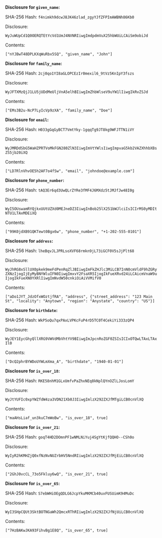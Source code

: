 __Disclosure for `given_name`:__

SHA-256 Hash: `f4nimkh9dcwJ8JK46zlad_zgyYJfZFPImAWBNh86Kb0`

Disclosure:

```
WyJuWUpCd1Q0OERQTEtYcVd1UmJ4NVNRIiwgImdpdmVuX25hbWUiLCAiSm9obiJd
```

Contents:

```
["nYJBwT48DPLKXqWuRbx5SQ", "given_name", "John"]
```

__Disclosure for `family_name`:__

SHA-256 Hash: `2cj0qo1YI8aGLOPCEzIr0mexil6_9tVz5KnIpY3fszs`

Disclosure:

```
WyJFTXMzQjJ1LU5jUDdMeUljVnA5elhBIiwgImZhbWlseV9uYW1lIiwgIkRvZSJd
```

Contents:

```
["EMs3B2u-NcP7LyIcVp9zXA", "family_name", "Doe"]
```

__Disclosure for `email`:__

SHA-256 Hash: `H033gGqGyBCT7VmtYky-1gqqTg9JT8kg9WFJTTN1iVY`

Disclosure:

```
WyJMRDdSbG5WaHZPRTVoMkFGN280ZlN3IiwgImVtYWlsIiwgImpvaG5kb2VAZXhhbXBs
ZS5jb20iXQ
```

Contents:

```
["LD7RlnVhvOE5h2AF7o4fSw", "email", "johndoe@example.com"]
```

__Disclosure for `phone_number`:__

SHA-256 Hash: `tAQ3Er6qd3UwQLrZYRe3fMF4J6MXdz5tJMJfJw48I0g`

Disclosure:

```
WyI5OUswamRYQjkxUUtUZXd0MEJneDZ3IiwgInBob25lX251bWJlciIsICIrMS0yMDIt
NTU1LTAxMDEiXQ
```

Contents:

```
["99K0jdXB91QKTewt0Bgx6w", "phone_number", "+1-202-555-0101"]
```

__Disclosure for `address`:__

SHA-256 Hash: `lheBqvJLJPRLsoXVF68rmkn9jL73iGCF0V5sJjPlt68`

Disclosure:

```
WyJhRG8xSllUX0pkek9meFdPenRqZlJBIiwgImFkZHJlc3MiLCB7InN0cmVldF9hZGRy
ZXNzIjogIjEyMyBNYWluIFN0IiwgImxvY2FsaXR5IjogIkFueXRvd24iLCAicmVnaW9u
IjogIkFueXN0YXRlIiwgImNvdW50cnkiOiAiVVMifV0
```

Contents:

```
["aDo1JYT_JdzOfxWOztjfRA", "address", {"street_address": "123 Main
St", "locality": "Anytown", "region": "Anystate", "country": "US"}]
```

__Disclosure for `birthdate`:__

SHA-256 Hash: `WkP5oQu7qxPAxLVPKcFuP4rD5TC0T4CekiYi333zQP4`

Disclosure:

```
WyJEY1EycGhyQllXRG9VWVdMbVhtYV9BIiwgImJpcnRoZGF0ZSIsICIxOTQwLTAxLTAx
Il0
```

Contents:

```
["DcQ2phrBYWDoUYWLmXma_A", "birthdate", "1940-01-01"]
```

__Disclosure for `is_over_18`:__

SHA-256 Hash: `RKE58nhM1GLxUmfvPaZhxNEq8kNplQYnOZlLJosLomY`

Disclosure:

```
WyJtYUFIc0xpYWZfdW4za3VDN21Xb0J3IiwgImlzX292ZXJfMTgiLCB0cnVlXQ
```

Contents:

```
["maAHsLiaf_un3kuC7mWoBw", "is_over_18", true]
```

__Disclosure for `is_over_21`:__

SHA-256 Hash: `goqT4HD2DOmnPF1wNMLNiYuj4SgYtKjfQQHO--CSh0o`

Disclosure:

```
WyIyR2hKMHZjQ0xfNzNvNUZrbHV5NndRIiwgImlzX292ZXJfMjEiLCB0cnVlXQ
```

Contents:

```
["2GhJ0vcCL_73o5Fkluy6wQ", "is_over_21", true]
```

__Disclosure for `is_over_65`:__

SHA-256 Hash: `S7ebWHiOEgQDLG6JcpYkuMKMCb40uxFUSUimK94MuDc`

Disclosure:

```
WyI3SHpCQUt3SktBOTNGaWh2QmcxRThRIiwgImlzX292ZXJfNjUiLCB0cnVlXQ
```

Contents:

```
["7HzBAKwJKA93FihvBg1E8Q", "is_over_65", true]
```